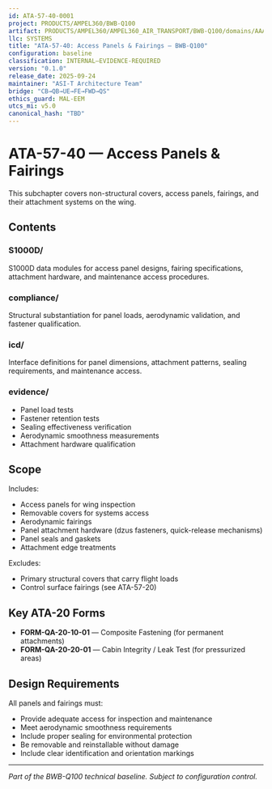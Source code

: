 ```yaml
---
id: ATA-57-40-0001
project: PRODUCTS/AMPEL360/BWB-Q100
artifact: PRODUCTS/AMPEL360/AMPEL360_AIR_TRANSPORT/BWB-Q100/domains/AAA/ata/ATA-57/57-40_Access_Panels_Fairings/README.md
llc: SYSTEMS
title: "ATA-57-40: Access Panels & Fairings — BWB-Q100"
configuration: baseline
classification: INTERNAL–EVIDENCE-REQUIRED
version: "0.1.0"
release_date: 2025-09-24
maintainer: "ASI-T Architecture Team"
bridge: "CB→QB→UE→FE→FWD→QS"
ethics_guard: MAL-EEM
utcs_mi: v5.0
canonical_hash: "TBD"
---
```


# ATA-57-40 — Access Panels & Fairings

This subchapter covers non-structural covers, access panels, fairings, and their attachment systems on the wing.

## Contents

### S1000D/
S1000D data modules for access panel designs, fairing specifications, attachment hardware, and maintenance access procedures.

### compliance/
Structural substantiation for panel loads, aerodynamic validation, and fastener qualification.

### icd/
Interface definitions for panel dimensions, attachment patterns, sealing requirements, and maintenance access.

### evidence/
- Panel load tests
- Fastener retention tests
- Sealing effectiveness verification
- Aerodynamic smoothness measurements
- Attachment hardware qualification

## Scope

Includes:
- Access panels for wing inspection
- Removable covers for systems access
- Aerodynamic fairings
- Panel attachment hardware (dzus fasteners, quick-release mechanisms)
- Panel seals and gaskets
- Attachment edge treatments

Excludes:
- Primary structural covers that carry flight loads
- Control surface fairings (see ATA-57-20)

## Key ATA-20 Forms

- **FORM-QA-20-10-01** — Composite Fastening (for permanent attachments)
- **FORM-QA-20-20-01** — Cabin Integrity / Leak Test (for pressurized areas)

## Design Requirements

All panels and fairings must:
- Provide adequate access for inspection and maintenance
- Meet aerodynamic smoothness requirements
- Include proper sealing for environmental protection
- Be removable and reinstallable without damage
- Include clear identification and orientation markings

---
*Part of the BWB-Q100 technical baseline. Subject to configuration control.*
